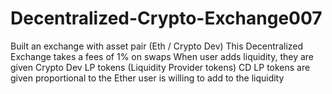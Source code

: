 # Decentralized-Crypto-Exchange007
Built an exchange with asset pair (Eth / Crypto Dev)
This Decentralized Exchange takes a fees of 1% on swaps
When user adds liquidity, they are given Crypto Dev LP tokens (Liquidity Provider tokens)
CD LP tokens are given proportional to the Ether user is willing to add to the liquidity
